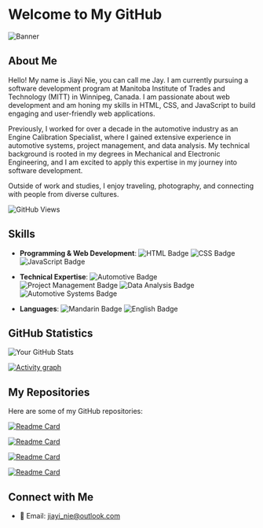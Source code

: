 # Welcome to My GitHub

![Banner](https://cdn.pixabay.com/photo/2023/03/13/15/21/iot-7850195_1280.jpg)

## About Me

Hello! My name is Jiayi Nie, you can call me Jay. I am currently pursuing a software development program at Manitoba Institute of Trades and Technology (MITT) in Winnipeg, Canada. I am passionate about web development and am honing my skills in HTML, CSS, and JavaScript to build engaging and user-friendly web applications.

Previously, I worked for over a decade in the automotive industry as an Engine Calibration Specialist, where I gained extensive experience in automotive systems, project management, and data analysis. My technical background is rooted in my degrees in Mechanical and Electronic Engineering, and I am excited to apply this expertise in my journey into software development.

Outside of work and studies, I enjoy traveling, photography, and connecting with people from diverse cultures.

![GitHub Views](https://komarev.com/ghpvc/?username=jiayimitt&color=blue)

## Skills

- **Programming & Web Development**: 
  ![HTML Badge](https://img.shields.io/badge/HTML-E34F26?style=for-the-badge&logo=html5&logoColor=white) ![CSS Badge](https://img.shields.io/badge/CSS-1572B6?style=for-the-badge&logo=css3&logoColor=white) ![JavaScript Badge](https://img.shields.io/badge/JavaScript-F7DF1E?style=for-the-badge&logo=javascript&logoColor=black)
  
- **Technical Expertise**: 
  ![Automotive Badge](https://img.shields.io/badge/Automotive%20Engine%20Control-007ACC?style=for-the-badge&logo=automotive&logoColor=white) ![Project Management Badge](https://img.shields.io/badge/Project%20Management-007ACC?style=for-the-badge&logo=projectmanagement&logoColor=white) ![Data Analysis Badge](https://img.shields.io/badge/Data%20Analysis-FFA500?style=for-the-badge&logo=dataanalysis&logoColor=white)  ![Automotive Systems Badge](https://img.shields.io/badge/Automotive%20Systems-007ACC?style=for-the-badge&logo=automotivesystems&logoColor=white)
  
- **Languages**: 
  ![Mandarin Badge](https://img.shields.io/badge/Mandarin-Native-brightgreen?style=for-the-badge&logo=mandarin&logoColor=white)   ![English Badge](https://img.shields.io/badge/English-Fluent-brightgreen?style=for-the-badge&logo=english&logoColor=white)

## GitHub Statistics


![Your GitHub Stats](https://github-readme-stats.vercel.app/api?username=jiayimitt&show_icons=true&hide=issues&count_private=true&theme=radical)

[![Activity graph](https://github-readme-activity-graph.vercel.app/graph?username=jiayimitt&theme=gotham&hide_border=true)](https://github.com/ashutosh00710/github-readme-activity-graph)

## My Repositories

Here are some of my GitHub repositories:

[![Readme Card](https://github-readme-stats.vercel.app/api/pin/?username=jiayimitt&repo=alarm-clock&theme=radical)](https://github.com/jiayimitt/alarm-clock)

[![Readme Card](https://github-readme-stats.vercel.app/api/pin/?username=jiayimitt&repo=typegame&theme=radical)](https://github.com/jiayimitt/typegame)

[![Readme Card](https://github-readme-stats.vercel.app/api/pin/?username=jiayimitt&repo=fakebook&theme=radical)](https://github.com/jiayimitt/fakebook)

[![Readme Card](https://github-readme-stats.vercel.app/api/pin/?username=jiayimitt&repo=shape-factory&theme=radical)](https://github.com/jiayimitt/shape-factory)

## Connect with Me

- 📧 Email: [jiayi_nie@outlook.com](mailto:jiayi_nie@outlook.com)

